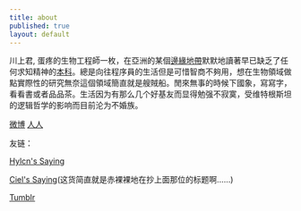 ```yaml
--- 
title: about
published: true
layout: default
---
```


川上君, 蛋疼的生物工程師一枚，在亞洲的某個[邊緣地帶](http://www.ntu.edu.sg)默默地讀著早已缺乏了任何求知精神的[本科](http://www.scbe.ntu.edu.sg)。總是向往程序員的生活但是可惜智商不夠用，想在生物領域做點實際性的研究無奈這個領域簡直就是艘賊船。閒來無事的時候下國象，寫寫字，看看書或者品品茶。生活因为有那么几个好基友而显得勉强不寂寞，受维特根斯坦的逻辑哲学的影响而目前沦为不婚族。

[微博](http://weibo.com/u/2329688014)  [人人](http://www.renren.com/333023376/profile)

友链：

[Hylcn's Saying](http://hylcn.me)

[Ciel's Saying](http://ciel.im)(这货简直就是赤裸裸地在抄上面那位的标题啊……)

[Tumblr](http://blog.oculus.im)
